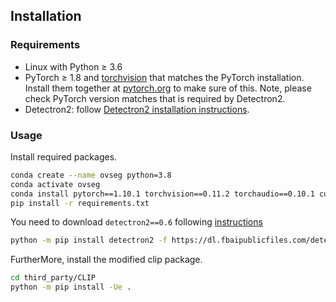 ## Installation

### Requirements
- Linux with Python ≥ 3.6
- PyTorch ≥ 1.8 and [torchvision](https://github.com/pytorch/vision/) that matches the PyTorch installation.
  Install them together at [pytorch.org](https://pytorch.org) to make sure of this. Note, please check
  PyTorch version matches that is required by Detectron2.
- Detectron2: follow [Detectron2 installation instructions](https://detectron2.readthedocs.io/tutorials/install.html).

### Usage

Install required packages. 

```bash
conda create --name ovseg python=3.8
conda activate ovseg
conda install pytorch==1.10.1 torchvision==0.11.2 torchaudio==0.10.1 cudatoolkit=11.3 -c pytorch -c conda-forge
pip install -r requirements.txt
```

You need to download `detectron2==0.6` following [instructions](https://detectron2.readthedocs.io/en/latest/tutorials/install.html)

```bash
python -m pip install detectron2 -f https://dl.fbaipublicfiles.com/detectron2/wheels/cu113/torch1.10/index.html
```


FurtherMore, install the modified clip package.

```bash
cd third_party/CLIP
python -m pip install -Ue .
```